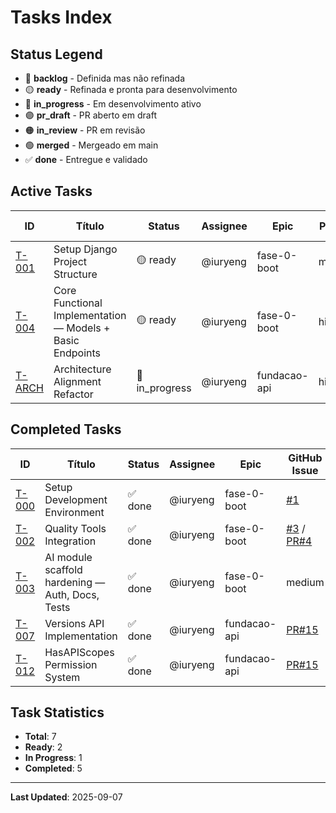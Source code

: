 # Tasks Index

## Status Legend
- 🔴 **backlog** - Definida mas não refinada
- 🟡 **ready** - Refinada e pronta para desenvolvimento
- 🔵 **in_progress** - Em desenvolvimento ativo
- 🟣 **pr_draft** - PR aberto em draft
- 🟠 **in_review** - PR em revisão
- 🟢 **merged** - Mergeado em main
- ✅ **done** - Entregue e validado

## Active Tasks

| ID | Título | Status | Assignee | Epic | Priority | GitHub Issue | Created |
|---|---|---|---|---|---|---|---|
| [T-001](./2025-09-06--api--django-project-setup.md) | Setup Django Project Structure | 🟡 ready | @iuryeng | fase-0-boot | medium | [#TBD]() | 2025-09-06 |
| [T-004](./2025-09-07--api--core-functional-implementation.md) | Core Functional Implementation — Models + Basic Endpoints | 🟡 ready | @iuryeng | fase-0-boot | high | [#TBD]() | 2025-09-07 |
| [T-ARCH](./2025-09-07--api--architecture-alignment-refactor.md) | Architecture Alignment Refactor | 🔵 in_progress | @iuryeng | fundacao-api | high | [#TBD]() | 2025-09-07 |
## Completed Tasks
| ID | Título | Status | Assignee | Epic | GitHub Issue | Completed |
|---|---|---|---|---|---|---|
| [T-000](./2025-09-06--infra--dev-environment-setup.md) | Setup Development Environment | ✅ done | @iuryeng | fase-0-boot | [#1](https://github.com/PluraNex/bible-api/issues/1) | 2025-09-06 |
| [T-002](./2025-09-06--infra--quality-tools-integration.md) | Quality Tools Integration | ✅ done | @iuryeng | fase-0-boot | [#3](https://github.com/PluraNex/bible-api/issues/3) / [PR#4](https://github.com/PluraNex/bible-api/pull/4) | 2025-09-06 |
| [T-003](./2025-09-07--ai--ai-module-scaffold-hardening.md) | AI module scaffold hardening — Auth, Docs, Tests | ✅ done | @iuryeng | fase-0-boot | medium | [#TBD]() | 2025-09-07 |
| [T-007](./2025-09-07--api--architecture-alignment-refactor.md) | Versions API Implementation | ✅ done | @iuryeng | fundacao-api | [PR#15](https://github.com/PluraNex/bible-api/pull/15) | 2025-09-07 |
| [T-012](./2025-09-07--api--architecture-alignment-refactor.md) | HasAPIScopes Permission System | ✅ done | @iuryeng | fundacao-api | [PR#15](https://github.com/PluraNex/bible-api/pull/15) | 2025-09-07 |

## Task Statistics
- **Total**: 7
- **Ready**: 2
- **In Progress**: 1
- **Completed**: 5

---
**Last Updated**: 2025-09-07
